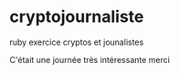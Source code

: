 # cryptojournaliste
ruby exercice cryptos et jounalistes

C'était une journée très intéressante merci 
